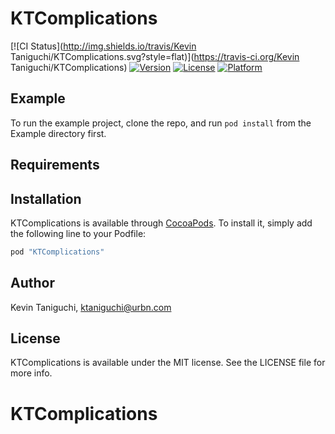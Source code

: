 # KTComplications

[![CI Status](http://img.shields.io/travis/Kevin Taniguchi/KTComplications.svg?style=flat)](https://travis-ci.org/Kevin Taniguchi/KTComplications)
[![Version](https://img.shields.io/cocoapods/v/KTComplications.svg?style=flat)](http://cocoapods.org/pods/KTComplications)
[![License](https://img.shields.io/cocoapods/l/KTComplications.svg?style=flat)](http://cocoapods.org/pods/KTComplications)
[![Platform](https://img.shields.io/cocoapods/p/KTComplications.svg?style=flat)](http://cocoapods.org/pods/KTComplications)

## Example

To run the example project, clone the repo, and run `pod install` from the Example directory first.

## Requirements

## Installation

KTComplications is available through [CocoaPods](http://cocoapods.org). To install
it, simply add the following line to your Podfile:

```ruby
pod "KTComplications"
```

## Author

Kevin Taniguchi, ktaniguchi@urbn.com

## License

KTComplications is available under the MIT license. See the LICENSE file for more info.
# KTComplications
